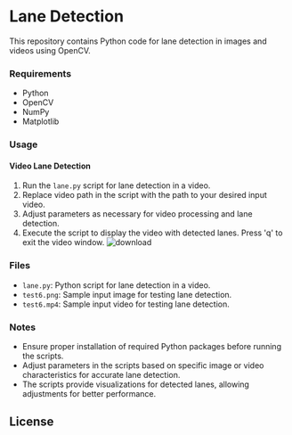 # Lane Detection

This repository contains Python code for lane detection in images and videos using OpenCV.

### Requirements

- Python 
- OpenCV
- NumPy
- Matplotlib

### Usage
#### Video Lane Detection

1. Run the `lane.py` script for lane detection in a video.
2. Replace video path in the script with the path to your desired input video.
3. Adjust parameters as necessary for video processing and lane detection.
4. Execute the script to display the video with detected lanes. Press 'q' to exit the video window.
![download](https://github.com/mrufaid/Lane-detection-/assets/148202250/65ab0d46-654a-47a5-9248-77d6d1e674cb)

### Files

- `lane.py`: Python script for lane detection in a video.
- `test6.png`: Sample input image for testing lane detection.
- `test6.mp4`: Sample input video for testing lane detection.

### Notes

- Ensure proper installation of required Python packages before running the scripts.
- Adjust parameters in the scripts based on specific image or video characteristics for accurate lane detection.
- The scripts provide visualizations for detected lanes, allowing adjustments for better performance.

## License

